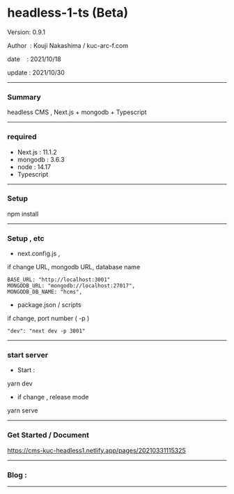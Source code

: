 # headless-1-ts (Beta)

 Version: 0.9.1

 Author  : Kouji Nakashima / kuc-arc-f.com

 date    : 2021/10/18 

 update  : 2021/10/30   

***
### Summary

headless CMS , Next.js + mongodb + Typescript

***
### required
* Next.js : 11.1.2
* mongodb : 3.6.3
* node : 14.17
* Typescript

***
### Setup

npm install

***
### Setup , etc
* next.config.js , 

if change URL, mongodb URL, database name

```
BASE_URL: "http://localhost:3001"
MONGODB_URL: "mongodb://localhost:27017",
MONGODB_DB_NAME: "hcms",    
```

* package.json / scripts

if change, port number ( -p )

```
"dev": "next dev -p 3001"
```

***
### start server
* Start :

yarn dev

* if change , release mode

yarn serve


***
### Get Started / Document

https://cms-kuc-headless1.netlify.app/pages/20210331115325

***
### Blog : 

***


